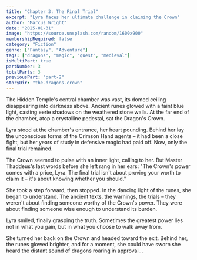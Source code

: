 ```yaml
---
title: "Chapter 3: The Final Trial"
excerpt: "Lyra faces her ultimate challenge in claiming the Crown"
author: "Marcus Wright"
date: "2025-01-31"
image: "https://source.unsplash.com/random/1600x900"
membershipRequired: false
category: "Fiction"
genre: ["Fantasy", "Adventure"]
tags: ["dragons", "magic", "quest", "medieval"]
isMultiPart: true
partNumber: 3
totalParts: 3
previousPart: "part-2"
storyDir: "the-dragons-crown"
---
```


The Hidden Temple's central chamber was vast, its domed ceiling disappearing into darkness above. Ancient runes glowed with a faint blue light, casting eerie shadows on the weathered stone walls. At the far end of the chamber, atop a crystalline pedestal, sat the Dragon's Crown.

Lyra stood at the chamber's entrance, her heart pounding. Behind her lay the unconscious forms of the Crimson Hand agents – it had been a close fight, but her years of study in defensive magic had paid off. Now, only the final trial remained.

The Crown seemed to pulse with an inner light, calling to her. But Master Thaddeus's last words before she left rang in her ears: "The Crown's power comes with a price, Lyra. The final trial isn't about proving your worth to claim it – it's about knowing whether you should."

She took a step forward, then stopped. In the dancing light of the runes, she began to understand. The ancient texts, the warnings, the trials – they weren't about finding someone worthy of the Crown's power. They were about finding someone wise enough to understand its burden.

Lyra smiled, finally grasping the truth. Sometimes the greatest power lies not in what you gain, but in what you choose to walk away from.

She turned her back on the Crown and headed toward the exit. Behind her, the runes glowed brighter, and for a moment, she could have sworn she heard the distant sound of dragons roaring in approval...
